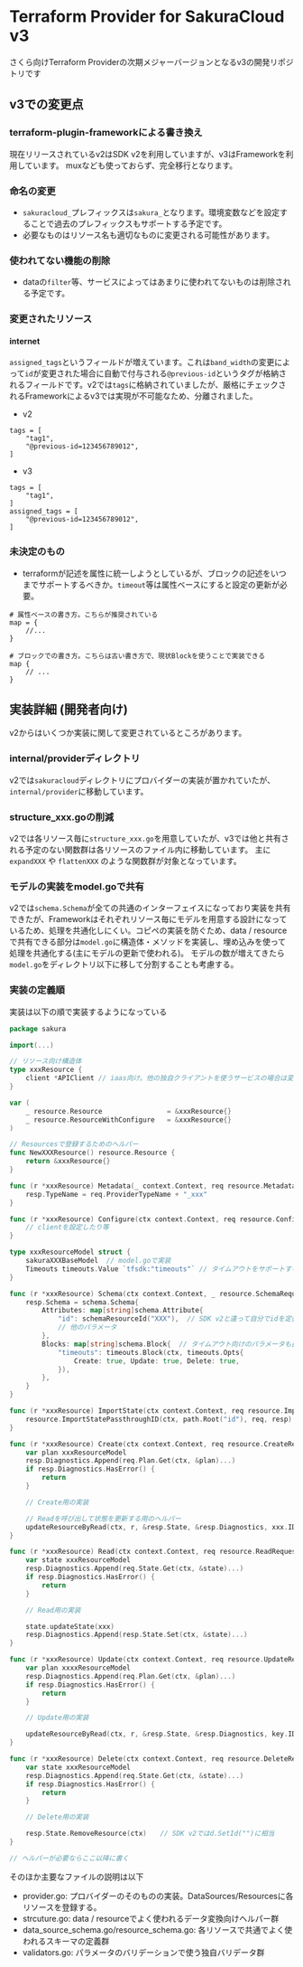 # Terraform Provider for SakuraCloud v3

さくら向けTerraform Providerの次期メジャーバージョンとなるv3の開発リポジトリです

## v3での変更点

### terraform-plugin-frameworkによる書き換え

現在リリースされているv2はSDK v2を利用していますが、v3はFrameworkを利用しています。
muxなども使っておらず、完全移行となります。

### 命名の変更

- `sakuracloud_`プレフィックスは`sakura_`となります。環境変数などを設定することで過去のプレフィックスもサポートする予定です。
- 必要なものはリソース名も適切なものに変更される可能性があります。

### 使われてない機能の削除

- dataの`filter`等、サービスによってはあまりに使われてないものは削除される予定です。

### 変更されたリソース

#### internet

`assigned_tags`というフィールドが増えています。これは`band_width`の変更によって`id`が変更された場合に自動で付与される`@previous-id`というタグが格納されるフィールドです。v2では`tags`に格納されていましたが、厳格にチェックされるFrameworkによるv3では実現が不可能なため、分離されました。

- v2

```
tags = [
	"tag1",
	"@previous-id=123456789012",
]
```

- v3

```
tags = [
	"tag1",
]
assigned_tags = [
	"@previous-id=123456789012",
]
```

### 未決定のもの

- terraformが記述を属性に統一しようとしているが、ブロックの記述をいつまでサポートするべきか。`timeout`等は属性ベースにすると設定の更新が必要。

```hcl
# 属性ベースの書き方。こちらが推奨されている
map = {
    //...
}

# ブロックでの書き方。こちらは古い書き方で、現状Blockを使うことで実装できる
map {
    // ...
}
```

## 実装詳細 (開発者向け)

v2からはいくつか実装に関して変更されているところがあります。

### internal/providerディレクトリ

v2では`sakuracloud`ディレクトリにプロバイダーの実装が置かれていたが、`internal/provider`に移動しています。

### structure_xxx.goの削減

v2では各リソース毎に`structure_xxx.go`を用意していたが、v3では他と共有される予定のない関数群は各リソースのファイル内に移動しています。
主に `expandXXX` や `flattenXXX` のような関数群が対象となっています。

### モデルの実装をmodel.goで共有

v2では`schema.Schema`が全ての共通のインターフェイスになっており実装を共有できたが、Frameworkはそれぞれリソース毎にモデルを用意する設計になっているため、処理を共通化しにくい。コピペの実装を防ぐため、data / resourceで共有できる部分は`model.go`に構造体・メソッドを実装し、埋め込みを使って処理を共通化する(主にモデルの更新で使われる)。
モデルの数が増えてきたら`model.go`をディレクトリ以下に移して分割することも考慮する。

### 実装の定義順

実装は以下の順で実装するようになっている

```go
package sakura

import(...)

// リソース向け構造体
type xxxResource {
    client *APIClient // iaas向け。他の独自クライアントを使うサービスの場合は変更する
}

var (
	_ resource.Resource                = &xxxResource{}
	_ resource.ResourceWithConfigure   = &xxxResource{}
)

// Resourcesで登録するためのヘルパー
func NewXXXResource() resource.Resource {
	return &xxxResource{}
}

func (r *xxxResource) Metadata(_ context.Context, req resource.MetadataRequest, resp *resource.MetadataResponse) {
	resp.TypeName = req.ProviderTypeName + "_xxx"
}

func (r *xxxResource) Configure(ctx context.Context, req resource.ConfigureRequest, resp *resource.ConfigureResponse) {
	// clientを設定したり等
}

type xxxResourceModel struct {
	sakuraXXXBaseModel  // model.goで実装
	Timeouts timeouts.Value `tfsdk:"timeouts"` // タイムアウトをサポートするには自分で定義に入れる必要がある
}

func (r *xxxResource) Schema(ctx context.Context, _ resource.SchemaRequest, resp *resource.SchemaResponse) {
	resp.Schema = schema.Schema{
		Attributes: map[string]schema.Attribute{
			"id": schemaResourceId("XXX"),  // SDK v2と違って自分でidを定義する必要がある
            // 他のパラメータ
		},
		Blocks: map[string]schema.Block{  // タイムアウト向けのパラメータも自分で定義に入れる必要がある
			"timeouts": timeouts.Block(ctx, timeouts.Opts{
				Create: true, Update: true, Delete: true,
			}),
		},
	}
}

func (r *xxxResource) ImportState(ctx context.Context, req resource.ImportStateRequest, resp *resource.ImportStateResponse) {
	resource.ImportStatePassthroughID(ctx, path.Root("id"), req, resp)
}

func (r *xxxResource) Create(ctx context.Context, req resource.CreateRequest, resp *resource.CreateResponse) {
	var plan xxxResourceModel
	resp.Diagnostics.Append(req.Plan.Get(ctx, &plan)...)
	if resp.Diagnostics.HasError() {
		return
	}

    // Create用の実装

    // Readを呼び出して状態を更新する用のヘルパー
	updateResourceByRead(ctx, r, &resp.State, &resp.Diagnostics, xxx.ID.String())
}

func (r *xxxResource) Read(ctx context.Context, req resource.ReadRequest, resp *resource.ReadResponse) {
	var state xxxResourceModel
	resp.Diagnostics.Append(req.State.Get(ctx, &state)...)
	if resp.Diagnostics.HasError() {
		return
	}

	// Read用の実装

	state.updateState(xxx)
	resp.Diagnostics.Append(resp.State.Set(ctx, &state)...)
}

func (r *xxxResource) Update(ctx context.Context, req resource.UpdateRequest, resp *resource.UpdateResponse) {
	var plan xxxxResourceModel
	resp.Diagnostics.Append(req.Plan.Get(ctx, &plan)...)
	if resp.Diagnostics.HasError() {
		return
	}

	// Update用の実装

	updateResourceByRead(ctx, r, &resp.State, &resp.Diagnostics, key.ID.String())
}

func (r *xxxResource) Delete(ctx context.Context, req resource.DeleteRequest, resp *resource.DeleteResponse) {
	var state xxxResourceModel
	resp.Diagnostics.Append(req.State.Get(ctx, &state)...)
	if resp.Diagnostics.HasError() {
		return
	}

	// Delete用の実装

	resp.State.RemoveResource(ctx)　　// SDK v2ではd.SetId("")に相当
}

// ヘルパーが必要ならここ以降に書く
```

そのほか主要なファイルの説明は以下

- provider.go: プロバイダーのそのものの実装。DataSources/Resourcesに各リソースを登録する。
- strcuture.go: data / resourceでよく使われるデータ変換向けヘルパー群
- data_source_schema.go/resource_schema.go: 各リソースで共通でよく使われるスキーマの定義群
- validators.go: パラメータのバリデーションで使う独自バリデータ群